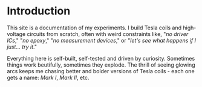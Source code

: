 # Introduction #

This site is a documentation of my experiments. I build Tesla coils and high-voltage circuits from scratch, often with weird constraints like, "*no driver ICs*," "*no epoxy*," "*no measurement devices*," or "*let's see what happens if I just... try it*." 

Everything here is self-built, self-tested and driven by curiosity. Sometimes things work beutifully, sometimes they explode. The thrill of seeing glowing arcs keeps me chasing better and bolder versions of Tesla coils - each one gets a name: *Mark I*, *Mark II*, etc. 
